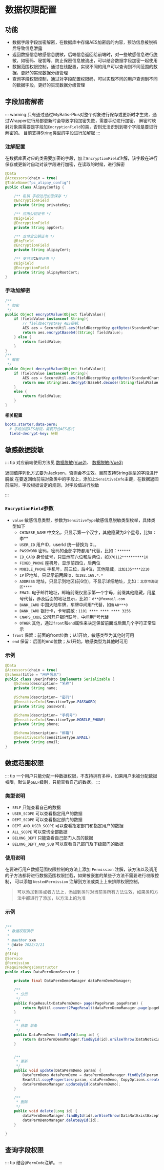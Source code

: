 # 数据权限配置
## 功能
- 数据字段字段加密解密，在数据库中存储AES加密后的内容，预防信息被脱裤后导致信息泄露
- 返回数据信息敏感信息脱敏，后端信息返回给前端时，对一些敏感信息进行脱敏，如密码、秘钥等，防止保密信息被流出，可以结合数据字段加密一起使用
- 数据范围权限控制，通过在线配置，实现不同的用户可以查询到不同范围的数据，更好的实现数据分级管理
- 查询字段权限控制，通过对字段配置权限码，可以实现不同的用户查询到不同的数据字段，更好的实现数据分级管理
## 字段加密解密
::: warning
只有通过通过MyBatis-Plus对整个对象进行保存或更新时才生效，通过Wrapper进行局部更新时会导致字段加密失败，需要手动进行加密。
解密时映射对象类需要是字段加`EncryptionField`的类，否则无法识别到哪个字段是要进行解密的。 目前支持String类型的字段进行加解密
:::
### 注解配置
在数据库表对应的类需要加密的字段，加上`EncryptionField`注解，该字段在进行保存或更新时自动对该字段进行加密，在读取的时候，进行解密

```java
@Data
@Accessors(chain = true)
@TableName("pc_alipay_config")
public class AlipayConfig {

    /** 私钥 字段进行加密保存 */
    @EncryptionField
    private String privateKey;

    /** 应用公钥证书 */
    @BigField
    @EncryptionField
    private String appCert;

    /** 支付宝公钥证书 */
    @BigField
    @EncryptionField
    private String alipayCert;

    /** 支付宝CA根证书 */
    @BigField
    @EncryptionField
    private String alipayRootCert;
}
```
### 手动加解密
```java
/**
 * 加密
 */
public Object encryptValue(Object fieldValue){
    if (fieldValue instanceof String){
        // fieldDecryptKey AES秘钥, 
        AES aes = SecureUtil.aes(fieldDecryptKey.getBytes(StandardCharsets.UTF_8));
        return aes.encryptBase64((String) fieldValue);
    } else {
        return fieldValue;
    }
}
/**
 * 解密
 */
public Object decryptValue(Object fieldValue){
    if (fieldValue instanceof String){
        AES aes = SecureUtil.aes(fieldDecryptKey.getBytes(StandardCharsets.UTF_8));
        return new String(aes.decrypt(Base64.decode((String)fieldValue)),StandardCharsets.UTF_8);
    }
    else {
        return fieldValue;
    }
}
```

**相关配置**
```yaml
bootx.starter.data-perm:
  # 字段加密AES秘钥，需要符合AES格式
  field-decrypt-key: 秘钥
```
## 敏感数据脱敏
::: tip
对应前端使用方法见 [数据脱敏(Vue2)](/doc/front/vue2/数据脱敏.md)、 [数据脱敏(Vue3)](/doc/front/vue2/数据脱敏.md)

返回值序列化方式要为Jackson，否则会不生效。目前支持String类型的字段进行脱敏
在要返回给前端对象类中的字段上，添加上`SensitiveInfo`主键，在数据返回前端时，字段根据设定的规则，对字段值进行脱敏

:::

### `EncryptionField`参数

- `value` 敏感信息类型，参数为`SensitiveType`敏感信息脱敏类型枚举，具体类型如下 
   - `CHINESE_NAME` 中文名，只显示第一个汉字，其他隐藏为2个星号，比如：李**
   - `USER_ID` 用户ID，userId 统一替换为 0L，
   - `PASSWORD` 密码，密码的全部字符都用*代替，比如：`******`
   - `ID_CARD` 身份证号，只显示前六位和后两位，如`370112**********1X`
   - `FIXED_PHONE` 座机号，显示前四位，后两位
   - `MOBILE_PHONE` 手机号，前三位，后4位，其他隐藏，`比如135****2210`
   - `IP` IP地址，只显示前两段ip，`如192.168.*.*`
   - `ADDRESS` 地址，只显示到地区(前6位)，不显示详细地址，比如：`北京市海淀区****`
   - `EMAIL` 电子邮件地址，邮箱前缀仅显示第一个字母，前缀其他隐藏，用星号代替，@及后面的地址显示，比如：`d**@foxmail.com`
   - `BANK_CARD` 中国大陆车牌，车牌中间用*代替，如`鲁A8***0`
   - `BANK_CARD` 银行卡，卡号脱敏 : `1101 **** **** **** 3256`
   - `CNAPS_CODE` 公司开户银行联号，中间用*号代替
   - `OTHER` 其他，通过`front`和`end`属性来决定保留前面或后面几个字符正常显示
- `front` 保留：前面的front位数；从1开始，敏感类型为其他时可用
- `end` 保留：后面的end位数；从1开始，敏感类型为其他时可用

### 示例
```java
@Data
@Accessors(chain = true)
@Schema(title = "用户信息")
public class UserInfoDto implements Serializable {
	@Schema(description= "名称")
    private String name;
    
    @Schema(description= "密码")
    @SensitiveInfo(SensitiveType.PASSWORD)
    private String password;

    @Schema(description= "手机号")
    @SensitiveInfo(SensitiveType.MOBILE_PHONE)
    private String phone;

    @Schema(description= "邮箱")
    @SensitiveInfo(SensitiveType.EMAIL)
    private String email;
}
```

## 数据范围权限
::: tip
一个用户只能分配一种数据权限，不支持拥有多种，如果用户未被分配数据权限，默认是`SELF`级别，只能查看自己的数据。
:::
### 类型说明
- `SELF` 只能查看自己的数据
- `USER_SCOPE` 可以查看指定用户的数据
- `DEPT_SCOPE` 可以查看指定部门的数据
- `DEPT_AND_USER_SCOPE` 可以查看指定部门和指定用户的数据
- `ALL_SCOPE` 可以查询全部数据
- `BELONG_DEPT` 只能查看自己部门人员的数据
- `BELONG_DEPT_AND_SUB` 可以查看自己部门及下级部门的数据

### 使用说明
在要进行用户数据范围权限控制的方法上添加 `Permission` 注解，该方法以及调用的子方法都将进行数据范围权限拦截，如果被嵌套的某些子方法不需要进行权限控制，
可以添加 `NestedPermission` 注解到方法或类上上来排除权限控制。
> 可以添加到类或者方法上，添加到类时对当前类所有方法生效，如果类和方法中都进行了添加，以方法上的为准
### 示例

```java

/**
 * 数据权限演示
 *
 * @author xxm
 * @date 2022/2/21
 */
@Slf4j
@Service
@Permission
@RequiredArgsConstructor
public class DataPermDemoService {

    private final DataPermDemoManager dataPermDemoManager;

    /**
     * 分页
     */
    public PageResult<DataPermDemo> page(PageParam pageParam) {
        return MpUtil.convert2PageResult(dataPermDemoManager.page(pageParam));
    }

    /**
     * 获取 单条
     */
    public DataPermDemo findById(Long id) {
        return dataPermDemoManager.findById(id).orElseThrow(DataNotExistException::new);
    }


    /**
     * 更新
     */
    public void update(DataPermDemo param) {
        DataPermDemo dataPermDemo = dataPermDemoManager.findById(param.getId()).orElseThrow(DataNotExistException::new);
        BeanUtil.copyProperties(param, dataPermDemo, CopyOptions.create().ignoreNullValue());
        dataPermDemoManager.updateById(dataPermDemo);
    }

    /**
     * 删除
     */
    public void delete(Long id) {
        dataPermDemoManager.findById(id).orElseThrow(DataNotExistException::new);
        dataPermDemoManager.deleteById(id);
    }

}
```

## 查询字段权限
::: tip
结合`@PermCode`注解。
:::